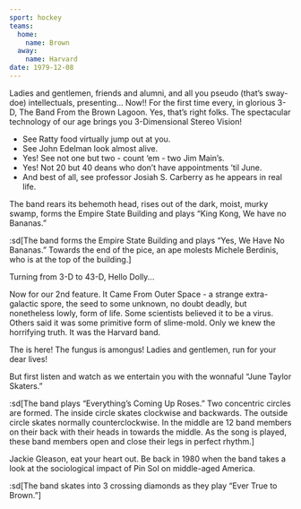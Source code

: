 ```yaml
---
sport: hockey
teams:
  home:
    name: Brown
  away:
    name: Harvard
date: 1979-12-08
---
```


Ladies and gentlemen, friends and alumni, and all you pseudo (that’s sway-doe) intellectuals, presenting... Now!! For the first time every, in glorious 3-D, The Band From the Brown Lagoon. Yes, that’s right folks. The spectacular technology of our age brings you 3-Dimensional Stereo Vision!

- See Ratty food virtually jump out at you.
- See John Edelman look almost alive.
- Yes! See not one but two - count ‘em - two Jim Main’s.
- Yes! Not 20 but 40 deans who don’t have appointments ’til June.
- And best of all, see professor Josiah S. Carberry as he appears in real life.

The band rears its behemoth head, rises out of the dark, moist, murky swamp, forms the Empire State Building and plays “King Kong, We have no Bananas.”

:sd[The band forms the Empire State Building and plays “Yes, We Have No Bananas.” Towards the end of the pice, an ape molests Michele Berdinis, who is at the top of the building.]

Turning from 3-D to 43-D, Hello Dolly...

Now for our 2nd feature. It Came From Outer Space - a strange extra-galactic spore, the seed to some unknown, no doubt deadly, but nonetheless lowly, form of life. Some scientists believed it to be a virus. Others said it was some primitive form of slime-mold. Only we knew the horrifying truth. It was the Harvard band.

The is here! The fungus is amongus! Ladies and gentlemen, run for your dear lives!

But first listen and watch as we entertain you with the wonnaful “June Taylor Skaters.”

:sd[The band plays “Everything’s Coming Up Roses.” Two concentric circles are formed. The inside circle skates clockwise and backwards. The outside circle skates normally counterclockwise. In the middle are 12 band members on their back with their heads in towards the middle. As the song is played, these band members open and close their legs in perfect rhythm.]

Jackie Gleason, eat your heart out. Be back in 1980 when the band takes a look at the sociological impact of Pin Sol on middle-aged America.

:sd[The band skates into 3 crossing diamonds as they play “Ever True to Brown.”]
